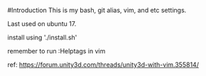 #Introduction
This is my bash, git alias, vim, and etc settings.

Last used on ubuntu 17.

install using './install.sh'

remember to run :Helptags in vim

ref: https://forum.unity3d.com/threads/unity3d-with-vim.355814/
